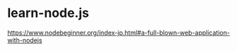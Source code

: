 # learn-node.js
https://www.nodebeginner.org/index-jp.html#a-full-blown-web-application-with-nodejs
